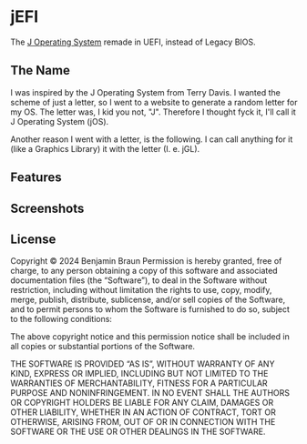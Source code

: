 # jEFI

The <a href="https://www.github.com/Mad-Mushroom/J-Operating-System">J Operating System</a> remade in UEFI, instead of Legacy BIOS.

## The Name
I was inspired by the J Operating System from Terry Davis. I wanted the scheme of just a letter, so I went to a website to generate a random letter for my OS. The letter was, I kid you not, "J". Therefore I thought fyck it, I'll call it J Operating System (jOS).

Another reason I went with a letter, is the following. I can call anything for it (like a Graphics Library) it with the letter (I. e. jGL).

## Features

## Screenshots

## License
Copyright © 2024 Benjamin Braun
Permission is hereby granted, free of charge, to any person obtaining a copy of this software and associated documentation files (the “Software”), to deal in the Software without restriction, including without limitation the rights to use, copy, modify, merge, publish, distribute, sublicense, and/or sell copies of the Software, and to permit persons to whom the Software is furnished to do so, subject to the following conditions:

The above copyright notice and this permission notice shall be included in all copies or substantial portions of the Software.

THE SOFTWARE IS PROVIDED “AS IS”, WITHOUT WARRANTY OF ANY KIND, EXPRESS OR IMPLIED, INCLUDING BUT NOT LIMITED TO THE WARRANTIES OF MERCHANTABILITY, FITNESS FOR A PARTICULAR PURPOSE AND NONINFRINGEMENT. IN NO EVENT SHALL THE AUTHORS OR COPYRIGHT HOLDERS BE LIABLE FOR ANY CLAIM, DAMAGES OR OTHER LIABILITY, WHETHER IN AN ACTION OF CONTRACT, TORT OR OTHERWISE, ARISING FROM, OUT OF OR IN CONNECTION WITH THE SOFTWARE OR THE USE OR OTHER DEALINGS IN THE SOFTWARE.